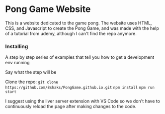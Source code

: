 # Pong Game Website

This is a website dedicated to the game pong. The website uses HTML, CSS, and Javascript to create the Pong Game, and was made with the help of a tutorial from udemy, although I can't find the repo anymore.


### Installing

A step by step series of examples that tell you how to get a development env running

Say what the step will be


Clone the repo:
`git clone https://github.com/8shaks/PongGame.github.io.git`
`npm install`
`npm run start`

I suggest using the liver server extension with VS Code so we don't have to continuously reload the page after making changes to the code.




